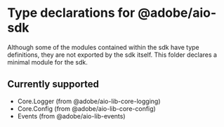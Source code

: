 # Type declarations for @adobe/aio-sdk

Although some of the modules contained within the sdk have type definitions, they are not exported by the sdk itself.
This folder declares a minimal module for the sdk.

## Currently supported

- Core.Logger (from @adobe/aio-lib-core-logging)
- Core.Config (from @adobe/aio-lib-core-config)
- Events (from @adobe/aio-lib-events)
